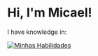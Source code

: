 <h1> Hi, I'm Micael! </h1>

<p>I have knowledge in: </p>
<div align="left">

[![Minhas Habilidades](https://skillicons.dev/icons?i=html,css,js,nodejs,react,git,vscode
)](https://skillicons.dev)

 
